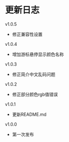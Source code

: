 # 更新日志

v1.0.5

* 修正兼容性设置

v1.0.4

* 增加游标悬停显示颜色名称

v1.0.3

* 修正简介中文乱码问题

v1.0.2

* 修正部分颜色rgb值错误

v1.0.1

* 更新README.md

v1.0.0

* 第一次发布

